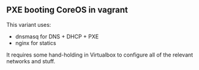 PXE booting CoreOS in vagrant
-----------------------------

This variant uses:

* dnsmasq for DNS + DHCP + PXE
* nginx for statics

It requires some hand-holding in Virtualbox to configure all of the
relevant networks and stuff.

